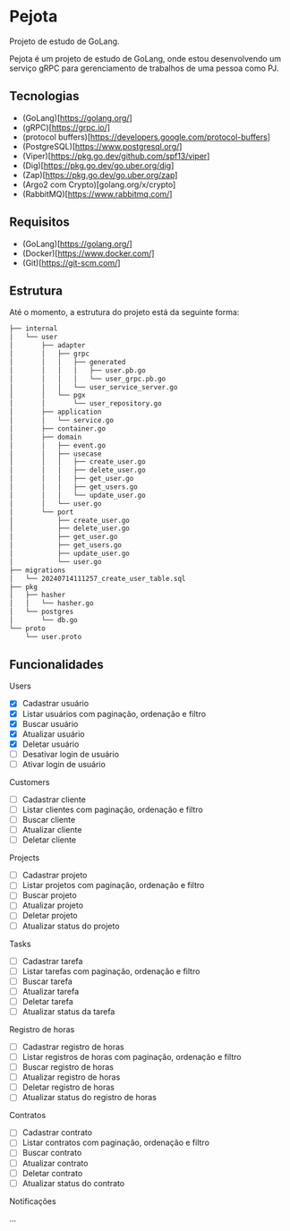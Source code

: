 # Pejota

Projeto de estudo de GoLang.

Pejota é um projeto de estudo de GoLang, onde estou desenvolvendo um serviço gRPC para gerenciamento de trabalhos de uma pessoa como PJ.

## Tecnologias

- (GoLang)[https://golang.org/]
- (gRPC)[https://grpc.io/]
- (protocol buffers)[https://developers.google.com/protocol-buffers]
- (PostgreSQL)[https://www.postgresql.org/]
- (Viper)[https://pkg.go.dev/github.com/spf13/viper]
- (Dig)[https://pkg.go.dev/go.uber.org/dig]
- (Zap)[https://pkg.go.dev/go.uber.org/zap]
- (Argo2 com Crypto)[golang.org/x/crypto]
- (RabbitMQ)[https://www.rabbitmq.com/]

## Requisitos

- (GoLang)[https://golang.org/]
- (Docker)[https://www.docker.com/]
- (Git)[https://git-scm.com/]

## Estrutura

Até o momento, a estrutura do projeto está da seguinte forma:

```bash
├── internal
│   └── user
│       ├── adapter
│       │   ├── grpc
│       │   │   ├── generated
│       │   │   │   ├── user.pb.go
│       │   │   │   └── user_grpc.pb.go
│       │   │   └── user_service_server.go
│       │   └── pgx
│       │       └── user_repository.go
│       ├── application
│       │   └── service.go
│       ├── container.go
│       ├── domain
│       │   ├── event.go
│       │   ├── usecase
│       │   │   ├── create_user.go
│       │   │   ├── delete_user.go
│       │   │   ├── get_user.go
│       │   │   ├── get_users.go
│       │   │   └── update_user.go
│       │   └── user.go
│       └── port
│           ├── create_user.go
│           ├── delete_user.go
│           ├── get_user.go
│           ├── get_users.go
│           ├── update_user.go
│           └── user.go
├── migrations
│   └── 20240714111257_create_user_table.sql
├── pkg
│   ├── hasher
│   │   └── hasher.go
│   └── postgres
│       └── db.go
└── proto
    └── user.proto
```

## Funcionalidades

Users

- [x] Cadastrar usuário
- [x] Listar usuários com paginação, ordenação e filtro
- [x] Buscar usuário
- [x] Atualizar usuário
- [x] Deletar usuário
- [ ] Desativar login de usuário
- [ ] Ativar login de usuário

Customers

- [ ] Cadastrar cliente
- [ ] Listar clientes com paginação, ordenação e filtro
- [ ] Buscar cliente
- [ ] Atualizar cliente
- [ ] Deletar cliente

Projects

- [ ] Cadastrar projeto
- [ ] Listar projetos com paginação, ordenação e filtro
- [ ] Buscar projeto
- [ ] Atualizar projeto
- [ ] Deletar projeto
- [ ] Atualizar status do projeto

Tasks

- [ ] Cadastrar tarefa
- [ ] Listar tarefas com paginação, ordenação e filtro
- [ ] Buscar tarefa
- [ ] Atualizar tarefa
- [ ] Deletar tarefa
- [ ] Atualizar status da tarefa

Registro de horas

- [ ] Cadastrar registro de horas
- [ ] Listar registros de horas com paginação, ordenação e filtro
- [ ] Buscar registro de horas
- [ ] Atualizar registro de horas
- [ ] Deletar registro de horas
- [ ] Atualizar status do registro de horas

Contratos

- [ ] Cadastrar contrato
- [ ] Listar contratos com paginação, ordenação e filtro
- [ ] Buscar contrato
- [ ] Atualizar contrato
- [ ] Deletar contrato
- [ ] Atualizar status do contrato

Notificações

...
